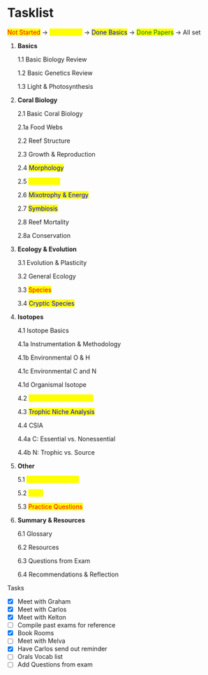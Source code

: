 # Tasklist

<mark style="color:red;">Not Started</mark> -> <mark style="color:yellow;">In Progress</mark> -> <mark style="color:blue;">Done Basics</mark> -> <mark style="color:green;">Done Papers</mark> -> All set&#x20;

1.  **Basics**

    1.1    Basic Biology Review&#x20;

    1.2   Basic Genetics Review&#x20;

    1.3   Light & Photosynthesis&#x20;
2.  **Coral Biology**

    2.1    Basic Coral Biology&#x20;

    &#x20;           2.1a    Food Webs&#x20;

    2.2   Reef Structure&#x20;

    2.3   Growth & Reproduction&#x20;

    2.4   <mark style="color:blue;">Morphology</mark>&#x20;

    2.5   <mark style="color:yellow;">Physiology</mark>&#x20;

    2.6   <mark style="color:blue;">Mixotrophy & Energy</mark>&#x20;

    2.7   <mark style="color:blue;">Symbiosis</mark>&#x20;

    2.8   Reef Mortality&#x20;

    &#x20;           2.8a   Conservation&#x20;
3.  **Ecology & Evolution**

    3.1    Evolution & Plasticity&#x20;

    3.2   General Ecology&#x20;

    3.3   <mark style="color:red;">Species</mark>

    3.4   <mark style="color:blue;">Cryptic Species</mark>&#x20;
4.  **Isotopes**

    4.1    Isotope Basics

    &#x20;           4.1a   Instrumentation & Methodology&#x20;

    &#x20;           4.1b   Environmental O & H&#x20;

    &#x20;           4.1c   Environmental C and N&#x20;

    &#x20;           4.1d   Organismal Isotope

    4.2   <mark style="color:yellow;">Fractionation in Corals</mark>&#x20;

    4.3   <mark style="color:blue;">Trophic Niche Analysis</mark>&#x20;

    4.4   CSIA

    &#x20;           4.4a C: Essential vs. Nonessential&#x20;

    &#x20;           4.4b N: Trophic vs. Source&#x20;
5.  **Other**

    5.1     <mark style="color:yellow;">Science & Society</mark>&#x20;

    5.2    <mark style="color:yellow;">Stats</mark>

    5.3    <mark style="color:red;">Practice Questions</mark> &#x20;
6.  **Summary & Resources**&#x20;

    6.1    Glossary&#x20;

    6.2   Resources&#x20;

    6.3   Questions from Exam&#x20;

    6.4   Recommendations & Reflection&#x20;



Tasks&#x20;

* [x] Meet with Graham
* [x] Meet with Carlos
* [x] Meet with Kelton
* [ ] Compile past exams for reference&#x20;
* [x] Book Rooms
* [ ] Meet with Melva&#x20;
* [x] Have Carlos send out reminder
* [ ] Orals Vocab list&#x20;
* [ ] Add Questions from exam
